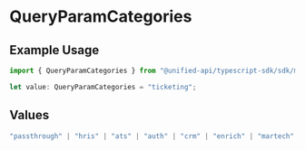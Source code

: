 # QueryParamCategories

## Example Usage

```typescript
import { QueryParamCategories } from "@unified-api/typescript-sdk/sdk/models/operations";

let value: QueryParamCategories = "ticketing";
```

## Values

```typescript
"passthrough" | "hris" | "ats" | "auth" | "crm" | "enrich" | "martech" | "ticketing" | "uc" | "accounting" | "storage" | "commerce" | "payment" | "genai" | "messaging" | "kms" | "task"
```